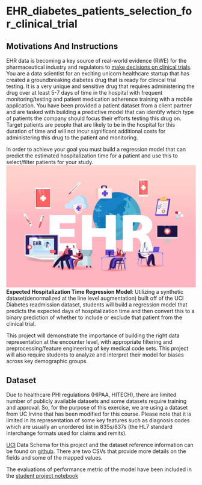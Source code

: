 # EHR_diabetes_patients_selection_for_clinical_trial

## Motivations And Instructions

EHR data is becoming a key source of real-world evidence (RWE) for the pharmaceutical industry and regulators to [make decisions on clinical trials](https://www.fda.gov/news-events/speeches-fda-officials/breaking-down-barriers-between-clinical-trials-and-clinical-care-incorporating-real-world-evidence). You are a data scientist for an exciting unicorn healthcare startup that has created a groundbreaking diabetes drug that is ready for clinical trial testing. It is a very unique and sensitive drug that requires administering the drug over at least 5-7 days of time in the hospital with frequent monitoring/testing and patient medication adherence training with a mobile application. You have been provided a patient dataset from a client partner and are tasked with building a predictive model that can identify which type of patients the company should focus their efforts testing this drug on. Target patients are people that are likely to be in the hospital for this duration of time and will not incur significant additional costs for administering this drug to the patient and monitoring.

In order to achieve your goal you must build a regression model that can predict the estimated hospitalization time for a patient and use this to select/filter patients for your study.
![image](image/EHR-data.jpg)
**Expected Hospitalization Time Regression Model**: Utilizing a synthetic dataset(denormalized at the line level augmentation) built off of the UCI Diabetes readmission dataset, students will build a regression model that predicts the expected days of hospitalization time and then convert this to a binary prediction of whether to include or exclude that patient from the clinical trial.

This project will demonstrate the importance of building the right data representation at the encounter level, with appropriate filtering and preprocessing/feature engineering of key medical code sets. This project will also require students to analyze and interpret their model for biases across key demographic groups.

## Dataset

Due to healthcare PHI regulations (HIPAA, HITECH), there are limited number of publicly available datasets and some datasets require training and approval. So, for the purpose of this exercise, we are using a dataset from UC Irvine that has been modified for this course. Please note that it is limited in its representation of some key features such as diagnosis codes which are usually an unordered list in 835s/837s (the HL7 standard interchange formats used for claims and remits).

[UCI](https://archive.ics.uci.edu/ml/datasets/Diabetes+130-US+hospitals+for+years+1999-2008) Data Schema for this project and the dataset reference information can be found on [github](https://github.com/udacity/nd320-c1-emr-data-starter/tree/master/project/data_schema_references). There are two CSVs that provide more details on the fields and some of the mapped values.

The evaluations of performance metric of the model have been included in the [student project notebook](/student_project.ipynb)
